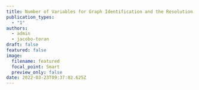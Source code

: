 ```yaml
---
title: Number of Variables for Graph Identification and the Resolution of GI Formulas
publication_types:
  - "1"
authors:
  - admin
  - jacobo-toran
draft: false
featured: false
image:
  filename: featured
  focal_point: Smart
  preview_only: false
date: 2022-03-23T09:37:02.625Z
---
```

